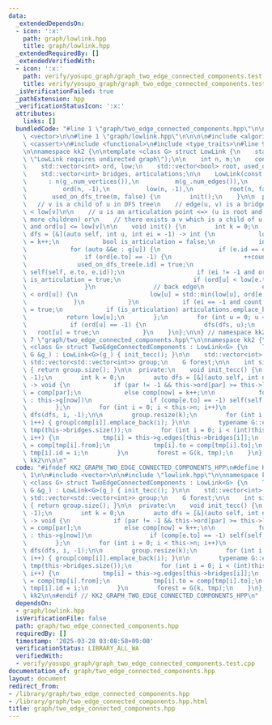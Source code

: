 ```yaml
---
data:
  _extendedDependsOn:
  - icon: ':x:'
    path: graph/lowlink.hpp
    title: graph/lowlink.hpp
  _extendedRequiredBy: []
  _extendedVerifiedWith:
  - icon: ':x:'
    path: verify/yosupo_graph/graph_two_edge_connected_components.test.cpp
    title: verify/yosupo_graph/graph_two_edge_connected_components.test.cpp
  _isVerificationFailed: true
  _pathExtension: hpp
  _verificationStatusIcon: ':x:'
  attributes:
    links: []
  bundledCode: "#line 1 \"graph/two_edge_connected_components.hpp\"\n\n\n\n#include\
    \ <vector>\n\n#line 1 \"graph/lowlink.hpp\"\n\n\n\n#include <algorithm>\n#include\
    \ <cassert>\n#include <functional>\n#include <type_traits>\n#line 9 \"graph/lowlink.hpp\"\
    \n\nnamespace kk2 {\n\ntemplate <class G> struct LowLink {\n    static_assert(!G::directed,\
    \ \"LowLink requires undirected graph\");\n\n    int n, m;\n    const G &g;\n\
    \    std::vector<int> ord, low;\n    std::vector<bool> root, used_on_dfs_tree;\n\
    \    std::vector<int> bridges, articulations;\n\n    LowLink(const G &g_)\n  \
    \      : n(g_.num_vertices()),\n          m(g_.num_edges()),\n          g(g_),\n\
    \          ord(n, -1),\n          low(n, -1),\n          root(n, false),\n   \
    \       used_on_dfs_tree(m, false) {\n        init();\n    }\n\n  private:\n \
    \   // v is a child of u in DFS tree\n    // edge(u, v) is a bridge <=> ord[u]\
    \ < low[v]\n\n    // u is an articulation point <=> (u is root and u has two or\
    \ more children) or\n    // there exists a v which is a child of u in DFS tree\
    \ and ord[u] <= low[v]\n\n    void init() {\n        int k = 0;\n        auto\
    \ dfs = [&](auto self, int u, int ei = -1) -> int {\n            low[u] = ord[u]\
    \ = k++;\n            bool is_articulation = false;\n            int count = 0;\n\
    \            for (auto &&e : g[u]) {\n                if (e.id == ei) continue;\n\
    \                if (ord[e.to] == -1) {\n                    ++count;\n      \
    \              used_on_dfs_tree[e.id] = true;\n                    low[u] = std::min(low[u],\
    \ self(self, e.to, e.id));\n                    if (ei != -1 and ord[u] <= low[e.to])\
    \ is_articulation = true;\n                    if (ord[u] < low[e.to]) bridges.emplace_back(e.id);\n\
    \                }\n                // back edge\n                else if (ord[e.to]\
    \ < ord[u]) {\n                    low[u] = std::min(low[u], ord[e.to]);\n   \
    \             }\n            }\n            if (ei == -1 and count >= 2) is_articulation\
    \ = true;\n            if (is_articulation) articulations.emplace_back(u);\n \
    \           return low[u];\n        };\n        for (int u = 0; u < n; u++)\n\
    \            if (ord[u] == -1) {\n                dfs(dfs, u);\n             \
    \   root[u] = true;\n            }\n    }\n};\n\n} // namespace kk2\n\n\n#line\
    \ 7 \"graph/two_edge_connected_components.hpp\"\n\nnamespace kk2 {\n\ntemplate\
    \ <class G> struct TwoEdgeConnectedComponents : LowLink<G> {\n    TwoEdgeConnectedComponents(const\
    \ G &g_) : LowLink<G>(g_) { init_tecc(); }\n\n    std::vector<int> comp;\n   \
    \ std::vector<std::vector<int>> group;\n    G forest;\n\n    int size() const\
    \ { return group.size(); }\n\n  private:\n    void init_tecc() {\n        comp.resize(this->n,\
    \ -1);\n        int k = 0;\n        auto dfs = [&](auto self, int now, int par)\
    \ -> void {\n            if (par != -1 && this->ord[par] >= this->low[now]) comp[now]\
    \ = comp[par];\n            else comp[now] = k++;\n\n            for (auto &&e\
    \ : this->g[now])\n                if (comp[e.to] == -1) self(self, e.to, now);\n\
    \        };\n        for (int i = 0; i < this->n; i++)\n            if (this->root[i])\
    \ dfs(dfs, i, -1);\n\n        group.resize(k);\n        for (int i = 0; i < this->n;\
    \ i++) { group[comp[i]].emplace_back(i); }\n\n        typename G::edge_container\
    \ tmp(this->bridges.size());\n        for (int i = 0; i < (int)this->bridges.size();\
    \ i++) {\n            tmp[i] = this->g.edges[this->bridges[i]];\n            tmp[i].from\
    \ = comp[tmp[i].from];\n            tmp[i].to = comp[tmp[i].to];\n           \
    \ tmp[i].id = i;\n        }\n        forest = G(k, tmp);\n    }\n};\n\n} // namespace\
    \ kk2\n\n\n"
  code: "#ifndef KK2_GRAPH_TWO_EDGE_CONNECTED_COMPONENTS_HPP\n#define KK2_GRAPH_TWO_EDGE_CONNECTED_COMPONENTS_HPP\
    \ 1\n\n#include <vector>\n\n#include \"lowlink.hpp\"\n\nnamespace kk2 {\n\ntemplate\
    \ <class G> struct TwoEdgeConnectedComponents : LowLink<G> {\n    TwoEdgeConnectedComponents(const\
    \ G &g_) : LowLink<G>(g_) { init_tecc(); }\n\n    std::vector<int> comp;\n   \
    \ std::vector<std::vector<int>> group;\n    G forest;\n\n    int size() const\
    \ { return group.size(); }\n\n  private:\n    void init_tecc() {\n        comp.resize(this->n,\
    \ -1);\n        int k = 0;\n        auto dfs = [&](auto self, int now, int par)\
    \ -> void {\n            if (par != -1 && this->ord[par] >= this->low[now]) comp[now]\
    \ = comp[par];\n            else comp[now] = k++;\n\n            for (auto &&e\
    \ : this->g[now])\n                if (comp[e.to] == -1) self(self, e.to, now);\n\
    \        };\n        for (int i = 0; i < this->n; i++)\n            if (this->root[i])\
    \ dfs(dfs, i, -1);\n\n        group.resize(k);\n        for (int i = 0; i < this->n;\
    \ i++) { group[comp[i]].emplace_back(i); }\n\n        typename G::edge_container\
    \ tmp(this->bridges.size());\n        for (int i = 0; i < (int)this->bridges.size();\
    \ i++) {\n            tmp[i] = this->g.edges[this->bridges[i]];\n            tmp[i].from\
    \ = comp[tmp[i].from];\n            tmp[i].to = comp[tmp[i].to];\n           \
    \ tmp[i].id = i;\n        }\n        forest = G(k, tmp);\n    }\n};\n\n} // namespace\
    \ kk2\n\n#endif // KK2_GRAPH_TWO_EDGE_CONNECTED_COMPONENTS_HPP\n"
  dependsOn:
  - graph/lowlink.hpp
  isVerificationFile: false
  path: graph/two_edge_connected_components.hpp
  requiredBy: []
  timestamp: '2025-03-28 03:08:58+09:00'
  verificationStatus: LIBRARY_ALL_WA
  verifiedWith:
  - verify/yosupo_graph/graph_two_edge_connected_components.test.cpp
documentation_of: graph/two_edge_connected_components.hpp
layout: document
redirect_from:
- /library/graph/two_edge_connected_components.hpp
- /library/graph/two_edge_connected_components.hpp.html
title: graph/two_edge_connected_components.hpp
---
```

